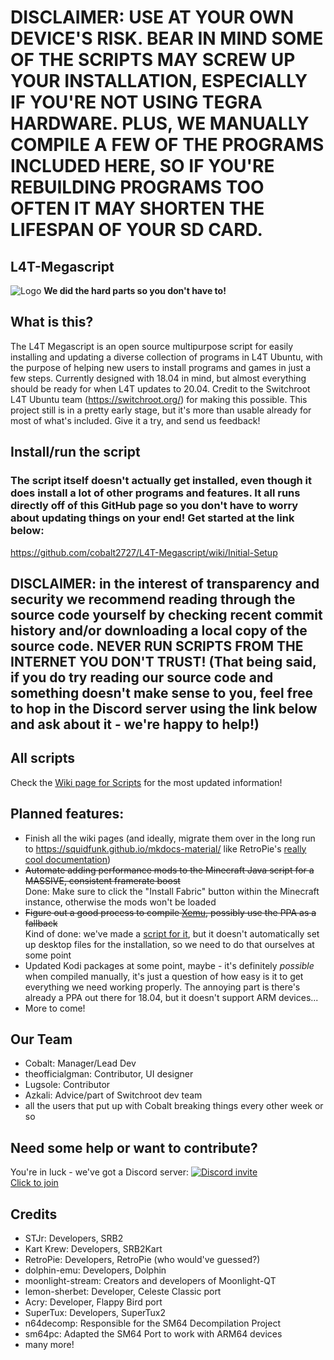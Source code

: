 # DISCLAIMER: USE AT YOUR OWN DEVICE'S RISK. BEAR IN MIND SOME OF THE SCRIPTS MAY SCREW UP YOUR INSTALLATION, ESPECIALLY IF YOU'RE NOT USING TEGRA HARDWARE. PLUS, WE MANUALLY COMPILE A FEW OF THE PROGRAMS INCLUDED HERE, SO IF YOU'RE REBUILDING PROGRAMS TOO OFTEN IT MAY SHORTEN THE LIFESPAN OF YOUR SD CARD.
## L4T-Megascript
![Logo](https://github.com/cobalt2727/L4T-Megascript/raw/master/assets/L4T_Megascript-logo-transparent-effect.png)
**We did the hard parts so you don't have to!**

## What is this?

The L4T Megascript is an open source multipurpose script for easily installing and updating a diverse collection of programs in L4T Ubuntu, with the purpose of helping new users to install programs and games in just a few steps. Currently designed with 18.04 in mind, but almost everything should be ready for when L4T updates to 20.04. Credit to the Switchroot L4T Ubuntu team (https://switchroot.org/) for making this possible. This project still is in a pretty early stage, but it's more than usable already for most of what's included. Give it a try, and send us feedback!

## Install/run the script
### The script itself doesn't actually get installed, even though it does install a lot of other programs and features. It all runs directly off of this GitHub page so you don't have to worry about updating things on your end! Get started at the link below:
https://github.com/cobalt2727/L4T-Megascript/wiki/Initial-Setup

## DISCLAIMER: in the interest of transparency and security we recommend reading through the source code yourself by checking recent commit history and/or downloading a local copy of the source code. NEVER RUN SCRIPTS FROM THE INTERNET YOU DON'T TRUST! (That being said, if you do try reading our source code and something doesn't make sense to you, feel free to hop in the Discord server using the link below and ask about it - we're happy to help!)

## All scripts
Check the [Wiki page for Scripts](https://github.com/cobalt2727/L4T-Megascript/wiki) for the most updated information!
## Planned features:
- Finish all the wiki pages (and ideally, migrate them over in the long run to https://squidfunk.github.io/mkdocs-material/ like RetroPie's [really cool documentation](https://retropie.org.uk/docs/))
- ~~Automate adding performance mods to the Minecraft Java script for a MASSIVE, consistent framerate boost~~ <Br>
Done: Make sure to click the "Install Fabric" button within the Minecraft instance, otherwise the mods won't be loaded
- ~~Figure out a good process to compile [Xemu](https://github.com/mborgerson/xemu), possibly use the PPA as a fallback~~ <Br>
Kind of done: we've made a [script for it](https://github.com/cobalt2727/L4T-Megascript/blob/master/scripts/games_and_emulators/xemu.sh), but it doesn't automatically set up desktop files for the installation, so we need to do that ourselves at some point
- Updated Kodi packages at some point, maybe - it's definitely _possible_ when compiled manually, it's just a question of how easy is it to get everything we need working properly. The annoying part is there's already a PPA out there for 18.04, but it doesn't support ARM devices...
- More to come!
## Our Team
- Cobalt: Manager/Lead Dev
- theofficialgman: Contributor, UI designer
- Lugsole: Contributor
- Azkali: Advice/part of Switchroot dev team
- all the users that put up with Cobalt breaking things every other week or so


## Need some help or want to contribute?
You're in luck - we've got a Discord server: [![Discord invite](https://discord.com/assets/ff41b628a47ef3141164bfedb04fb220.png)](https://discord.gg/abgW2AG87Z "Discord server invite link") <Br>
[Click to join](https://discord.gg/abgW2AG87Z) <Br>

## Credits
- STJr: Developers, SRB2
- Kart Krew: Developers, SRB2Kart
- RetroPie: Developers, RetroPie (who would've guessed?)
- dolphin-emu: Developers, Dolphin
- moonlight-stream: Creators and developers of Moonlight-QT
- lemon-sherbet: Developer, Celeste Classic port
- Acry: Developer, Flappy Bird port
- SuperTux: Developers, SuperTux2
- n64decomp: Responsible for the SM64 Decompilation Project
- sm64pc: Adapted the SM64 Port to work with ARM64 devices
- many more!
